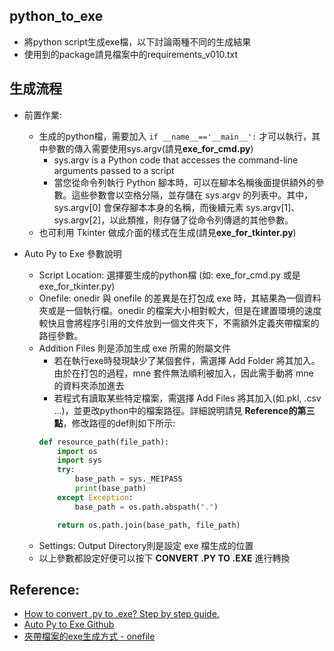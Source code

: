 ## python_to_exe
- 將python script生成exe檔，以下討論兩種不同的生成結果
- 使用到的package請見檔案中的requirements_v010.txt

## 生成流程
- 前置作業: 
	- 生成的python檔，需要加入 `if __name__=='__main__':` 才可以執行，其中參數的傳入需要使用sys.argv(請見**exe_for_cmd.py**)
		- sys.argv is a Python code that accesses the command-line arguments passed to a script
		- 當您從命令列執行 Python 腳本時，可以在腳本名稱後面提供額外的參數。這些參數會以空格分隔，並存儲在 sys.argv 的列表中。其中，sys.argv[0] 會保存腳本本身的名稱，而後續元素 sys.argv[1]、sys.argv[2]，以此類推，則存儲了從命令列傳遞的其他參數。
	- 也可利用 Tkinter 做成介面的樣式在生成(請見**exe_for_tkinter.py**)

- Auto Py to Exe 參數說明
	- Script Location: 選擇要生成的python檔 (如: exe_for_cmd.py 或是 exe_for_tkinter.py)
    - Onefile: onedir 與 onefile 的差異是在打包成 exe 時，其結果為一個資料夾或是一個執行檔。onedir 的檔案大小相對較大，但是在建置環境的速度較快且會將程序引用的文件放到一個文件夾下，不需額外定義夾帶檔案的路徑參數。
    - Addition Files 則是添加生成 exe 所需的附屬文件
		- 若在執行exe時發現缺少了某個套件，需選擇 Add Folder 將其加入。由於在打包的過程，mne 套件無法順利被加入，因此需手動將 mne 的資料夾添加進去
		- 若程式有讀取某些特定檔案，需選擇 Add Files 將其加入(如.pkl, .csv ...)，並更改python中的檔案路徑。詳細說明請見 **Reference的第三點**，修改路徑的def則如下所示:
		```python
		def resource_path(file_path):
			import os
			import sys
			try:
				base_path = sys._MEIPASS
				print(base_path)
			except Exception:
				base_path = os.path.abspath(".")

			return os.path.join(base_path, file_path)
		```
	- Settings: Output Directory則是設定 exe 檔生成的位置
	- 以上參數都設定好便可以按下 **CONVERT .PY TO .EXE** 進行轉換

## Reference: 
- [How to convert .py to .exe? Step by step guide.](https://proxlight.medium.com/how-to-convert-py-to-exe-step-by-step-guide-82e9e9a8984a)
- [Auto Py to Exe Github](https://github.com/brentvollebregt/auto-py-to-exe)
- [夾帶檔案的exe生成方式 - onefile](https://zhuanlan.zhihu.com/p/130328237)
